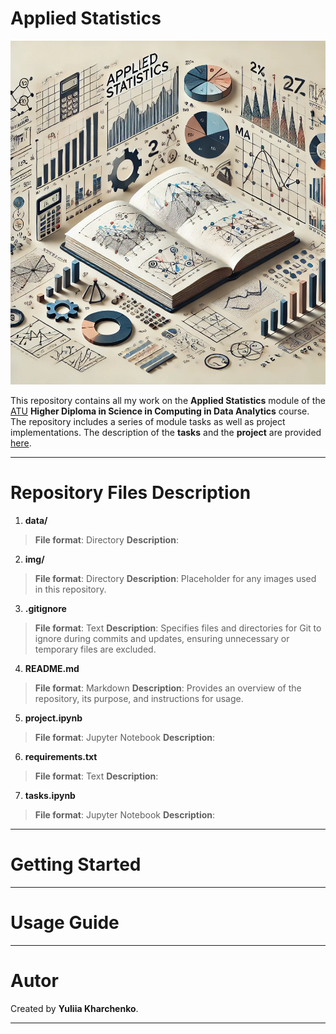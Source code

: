 # Applied Statistics

<img src="./img/stats.png" alt="Applied Statistics" width="800" height="550">

This repository contains all my work on the **Applied Statistics** module of the [ATU](https://www.atu.ie/) **Higher Diploma in Science in Computing in Data Analytics** course. The repository includes a series of module tasks as well as project implementations. The description of the **tasks** and the **project** are provided [here](https://github.com/ianmcloughlin/2425_applied_statistics?tab=readme-ov-file#tasks-40).

***

# Repository Files Description

1. **data/**
>  **File format**: Directory
>  **Description**:

2. **img/**
>  **File format**: Directory
>  **Description**: Placeholder for any images used in this repository.

3. **.gitignore**
>  **File format**: Text
>  **Description**: Specifies files and directories for Git to ignore during commits and updates, ensuring unnecessary or temporary files are excluded.

4. **README.md**
>  **File format**: Markdown
>  **Description**: Provides an overview of the repository, its purpose, and instructions for usage.

5. **project.ipynb**
>  **File format**: Jupyter Notebook
>  **Description**:

6. **requirements.txt**
>  **File format**: Text
>  **Description**:

7. **tasks.ipynb**
>  **File format**: Jupyter Notebook
>  **Description**:

***

# Getting Started

***

# Usage Guide

***

# Autor

Created by **Yuliia Kharchenko**.

***